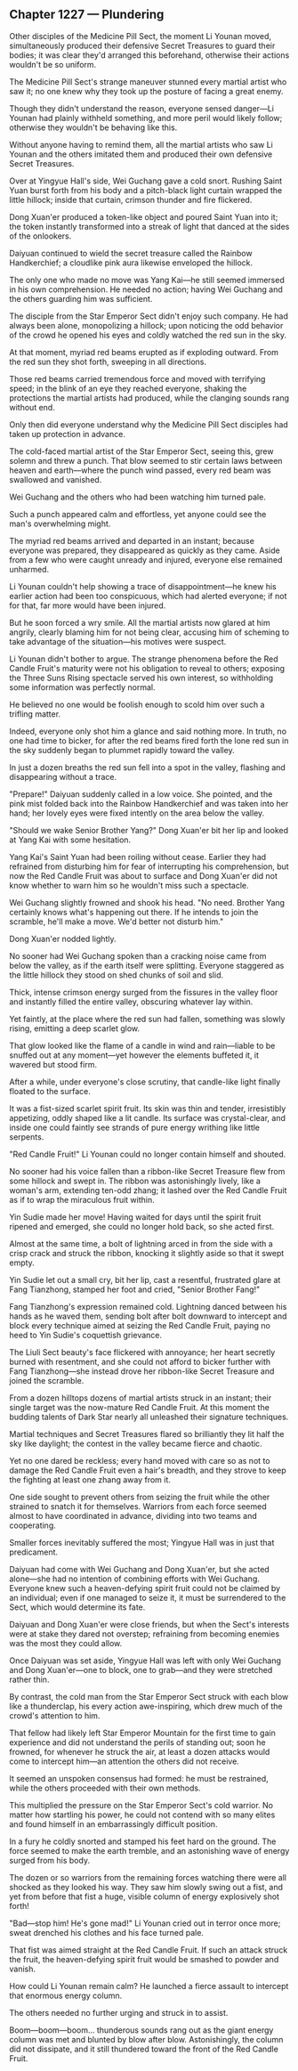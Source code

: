 ## Chapter 1227 — Plundering

Other disciples of the Medicine Pill Sect, the moment Li Younan moved, simultaneously produced their defensive Secret Treasures to guard their bodies; it was clear they'd arranged this beforehand, otherwise their actions wouldn't be so uniform.

The Medicine Pill Sect's strange maneuver stunned every martial artist who saw it; no one knew why they took up the posture of facing a great enemy.

Though they didn't understand the reason, everyone sensed danger—Li Younan had plainly withheld something, and more peril would likely follow; otherwise they wouldn't be behaving like this.

Without anyone having to remind them, all the martial artists who saw Li Younan and the others imitated them and produced their own defensive Secret Treasures.

Over at Yingyue Hall's side, Wei Guchang gave a cold snort. Rushing Saint Yuan burst forth from his body and a pitch-black light curtain wrapped the little hillock; inside that curtain, crimson thunder and fire flickered.

Dong Xuan'er produced a token-like object and poured Saint Yuan into it; the token instantly transformed into a streak of light that danced at the sides of the onlookers.

Daiyuan continued to wield the secret treasure called the Rainbow Handkerchief; a cloudlike pink aura likewise enveloped the hillock.

The only one who made no move was Yang Kai—he still seemed immersed in his own comprehension. He needed no action; having Wei Guchang and the others guarding him was sufficient.

The disciple from the Star Emperor Sect didn't enjoy such company. He had always been alone, monopolizing a hillock; upon noticing the odd behavior of the crowd he opened his eyes and coldly watched the red sun in the sky.

At that moment, myriad red beams erupted as if exploding outward. From the red sun they shot forth, sweeping in all directions.

Those red beams carried tremendous force and moved with terrifying speed; in the blink of an eye they reached everyone, shaking the protections the martial artists had produced, while the clanging sounds rang without end.

Only then did everyone understand why the Medicine Pill Sect disciples had taken up protection in advance.

The cold-faced martial artist of the Star Emperor Sect, seeing this, grew solemn and threw a punch. That blow seemed to stir certain laws between heaven and earth—where the punch wind passed, every red beam was swallowed and vanished.

Wei Guchang and the others who had been watching him turned pale.

Such a punch appeared calm and effortless, yet anyone could see the man's overwhelming might.

The myriad red beams arrived and departed in an instant; because everyone was prepared, they disappeared as quickly as they came. Aside from a few who were caught unready and injured, everyone else remained unharmed.

Li Younan couldn't help showing a trace of disappointment—he knew his earlier action had been too conspicuous, which had alerted everyone; if not for that, far more would have been injured.

But he soon forced a wry smile. All the martial artists now glared at him angrily, clearly blaming him for not being clear, accusing him of scheming to take advantage of the situation—his motives were suspect.

Li Younan didn't bother to argue. The strange phenomena before the Red Candle Fruit's maturity were not his obligation to reveal to others; exposing the Three Suns Rising spectacle served his own interest, so withholding some information was perfectly normal.

He believed no one would be foolish enough to scold him over such a trifling matter.

Indeed, everyone only shot him a glance and said nothing more. In truth, no one had time to bicker, for after the red beams fired forth the lone red sun in the sky suddenly began to plummet rapidly toward the valley.

In just a dozen breaths the red sun fell into a spot in the valley, flashing and disappearing without a trace.

"Prepare!" Daiyuan suddenly called in a low voice. She pointed, and the pink mist folded back into the Rainbow Handkerchief and was taken into her hand; her lovely eyes were fixed intently on the area below the valley.

"Should we wake Senior Brother Yang?" Dong Xuan'er bit her lip and looked at Yang Kai with some hesitation.

Yang Kai's Saint Yuan had been roiling without cease. Earlier they had refrained from disturbing him for fear of interrupting his comprehension, but now the Red Candle Fruit was about to surface and Dong Xuan'er did not know whether to warn him so he wouldn't miss such a spectacle.

Wei Guchang slightly frowned and shook his head. "No need. Brother Yang certainly knows what's happening out there. If he intends to join the scramble, he'll make a move. We'd better not disturb him."

Dong Xuan'er nodded lightly.

No sooner had Wei Guchang spoken than a cracking noise came from below the valley, as if the earth itself were splitting. Everyone staggered as the little hillock they stood on shed chunks of soil and slid.

Thick, intense crimson energy surged from the fissures in the valley floor and instantly filled the entire valley, obscuring whatever lay within.

Yet faintly, at the place where the red sun had fallen, something was slowly rising, emitting a deep scarlet glow.

That glow looked like the flame of a candle in wind and rain—liable to be snuffed out at any moment—yet however the elements buffeted it, it wavered but stood firm.

After a while, under everyone's close scrutiny, that candle-like light finally floated to the surface.

It was a fist-sized scarlet spirit fruit. Its skin was thin and tender, irresistibly appetizing, oddly shaped like a lit candle. Its surface was crystal-clear, and inside one could faintly see strands of pure energy writhing like little serpents.

"Red Candle Fruit!" Li Younan could no longer contain himself and shouted.

No sooner had his voice fallen than a ribbon-like Secret Treasure flew from some hillock and swept in. The ribbon was astonishingly lively, like a woman's arm, extending ten-odd zhang; it lashed over the Red Candle Fruit as if to wrap the miraculous fruit within.

Yin Sudie made her move! Having waited for days until the spirit fruit ripened and emerged, she could no longer hold back, so she acted first.

Almost at the same time, a bolt of lightning arced in from the side with a crisp crack and struck the ribbon, knocking it slightly aside so that it swept empty.

Yin Sudie let out a small cry, bit her lip, cast a resentful, frustrated glare at Fang Tianzhong, stamped her foot and cried, "Senior Brother Fang!"

Fang Tianzhong's expression remained cold. Lightning danced between his hands as he waved them, sending bolt after bolt downward to intercept and block every technique aimed at seizing the Red Candle Fruit, paying no heed to Yin Sudie's coquettish grievance.

The Liuli Sect beauty's face flickered with annoyance; her heart secretly burned with resentment, and she could not afford to bicker further with Fang Tianzhong—she instead drove her ribbon-like Secret Treasure and joined the scramble.

From a dozen hilltops dozens of martial artists struck in an instant; their single target was the now-mature Red Candle Fruit. At this moment the budding talents of Dark Star nearly all unleashed their signature techniques.

Martial techniques and Secret Treasures flared so brilliantly they lit half the sky like daylight; the contest in the valley became fierce and chaotic.

Yet no one dared be reckless; every hand moved with care so as not to damage the Red Candle Fruit even a hair's breadth, and they strove to keep the fighting at least one zhang away from it.

One side sought to prevent others from seizing the fruit while the other strained to snatch it for themselves. Warriors from each force seemed almost to have coordinated in advance, dividing into two teams and cooperating.

Smaller forces inevitably suffered the most; Yingyue Hall was in just that predicament.

Daiyuan had come with Wei Guchang and Dong Xuan'er, but she acted alone—she had no intention of combining efforts with Wei Guchang. Everyone knew such a heaven-defying spirit fruit could not be claimed by an individual; even if one managed to seize it, it must be surrendered to the Sect, which would determine its fate.

Daiyuan and Dong Xuan'er were close friends, but when the Sect's interests were at stake they dared not overstep; refraining from becoming enemies was the most they could allow.

Once Daiyuan was set aside, Yingyue Hall was left with only Wei Guchang and Dong Xuan'er—one to block, one to grab—and they were stretched rather thin.

By contrast, the cold man from the Star Emperor Sect struck with each blow like a thunderclap, his every action awe-inspiring, which drew much of the crowd's attention to him.

That fellow had likely left Star Emperor Mountain for the first time to gain experience and did not understand the perils of standing out; soon he frowned, for whenever he struck the air, at least a dozen attacks would come to intercept him—an attention the others did not receive.

It seemed an unspoken consensus had formed: he must be restrained, while the others proceeded with their own methods.

This multiplied the pressure on the Star Emperor Sect's cold warrior. No matter how startling his power, he could not contend with so many elites and found himself in an embarrassingly difficult position.

In a fury he coldly snorted and stamped his feet hard on the ground. The force seemed to make the earth tremble, and an astonishing wave of energy surged from his body.

The dozen or so warriors from the remaining forces watching there were all shocked as they looked his way. They saw him slowly swing out a fist, and yet from before that fist a huge, visible column of energy explosively shot forth!

"Bad—stop him! He's gone mad!" Li Younan cried out in terror once more; sweat drenched his clothes and his face turned pale.

That fist was aimed straight at the Red Candle Fruit. If such an attack struck the fruit, the heaven-defying spirit fruit would be smashed to powder and vanish.

How could Li Younan remain calm? He launched a fierce assault to intercept that enormous energy column.

The others needed no further urging and struck in to assist.

Boom—boom—boom… thunderous sounds rang out as the giant energy column was met and blunted by blow after blow. Astonishingly, the column did not dissipate, and it still thundered toward the front of the Red Candle Fruit.